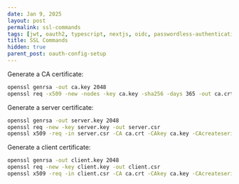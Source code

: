 ```yaml
---
date: Jan 9, 2025
layout: post
permalink: ssl-commands
tags: [jwt, oauth2, typescript, nextjs, oidc, passwordless-authentication]
title: SSL Commands
hidden: true
parent_post: oauth-config-setup
---
```


Generate a CA certificate:

```bash
openssl genrsa -out ca.key 2048
openssl req -x509 -new -nodes -key ca.key -sha256 -days 365 -out ca.crt
```

Generate a server certificate:

```bash
openssl genrsa -out server.key 2048
openssl req -new -key server.key -out server.csr
openssl x509 -req -in server.csr -CA ca.crt -CAkey ca.key -CAcreateserial -out server.crt -days 365 -sha256
```

Generate a client certificate:

```bash
openssl genrsa -out client.key 2048
openssl req -new -key client.key -out client.csr
openssl x509 -req -in client.csr -CA ca.crt -CAkey ca.key -CAcreateserial -out client.crt
```
